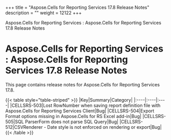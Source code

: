 +++
title = "Aspose.Cells for Reporting Services 17.8 Release Notes" 
description = "" 
weight = 12122 
+++

Aspose.Cells for Reporting Services : Aspose.Cells for Reporting Services 17.8 Release Notes  

# Aspose.Cells for Reporting Services : Aspose.Cells for Reporting Services 17.8 Release Notes


This page contains release notes for Aspose.Cells for Reporting Services 17.8.

{{< table style="table-striped" >}}
|Key|Summary|Category|
|:----|:----|:----|
|CELLSRS-503|Lost RowNumber when saving report definition file with Aspose.Cells for Reporting Services Client|Bug|
|CELLSRS-504|Export Format options missing in Aspose.Cells for RS Excel add-in|Bug|
|CELLSRS-505|SQL ParserForm does not parse SQL Query|Bug|
|CELLSRS-512|CSVRenderer - Date style is not enforced on rendering or export|Bug|
{{< /table >}}

